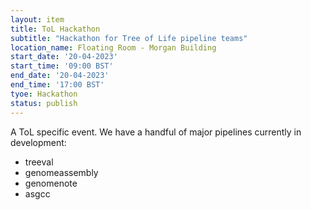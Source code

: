 ```yaml
---
layout: item
title: ToL Hackathon
subtitle: "Hackathon for Tree of Life pipeline teams"
location_name: Floating Room - Morgan Building
start_date: '20-04-2023'
start_time: '09:00 BST'
end_date: '20-04-2023'
end_time: '17:00 BST'
tyoe: Hackathon
status: publish
---
```


A ToL specific event. We have a handful of major pipelines currently in development:
- treeval
- genomeassembly
- genomenote
- asgcc

